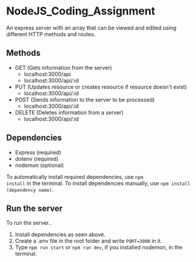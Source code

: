 # NodeJS_Coding_Assignment
An express server with an array that can be viewed and edited using different HTTP methods and routes.

## Methods
- GET (Gets information from the server)
  - localhost:3000/api
  - localhost:3000/api/:id
- PUT (Updates resource or creates resource if resource doesn't exist)
  - localhost:3000/api/:id
- POST (Sends information to the server to be processed)
  - localhost:3000/api/:id
- DELETE (Deletes information from a server)
  - localhost:3000/api/:id

## Dependencies
- Express (required)
- dotenv (required)
- nodemon (optional)

To automatically install required dependencies, use <code>npm install</code> in the terminal. To install dependencies manually, use <code>npm install (dependency name)</code>.


## Run the server
To run the server..
1. Install dependencies as seen above.
2. Create a .env file in the root folder and write <code>PORT=3000</code> in it.
3. Type <code>npm run start</code> or <code>npm run dev</code>, if you installed nodemon, in the terminal.